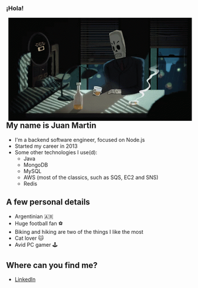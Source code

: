 ### ¡Hola!

<img align="right" alt="GIF" src="https://raw.githubusercontent.com/jmmorrone/jmmorrone/master/grimfandango.gif" />

## My name is Juan Martin

- I'm a backend software engineer, focused on Node.js
- Started my career in 2013
- Some other technologies I use(d): 
  * Java
  * MongoDB
  * MySQL
  * AWS (most of the classics, such as SQS, EC2 and SNS)
  * Redis

## A few personal details
- Argentinian :argentina:
- Huge football fan :soccer:
- Biking and hiking are two of the things I like the most
- Cat lover :cat:
- Avid PC gamer :joystick:

## Where can you find me?

- [LinkedIn](https://www.linkedin.com/in/juanmmorrone/)
